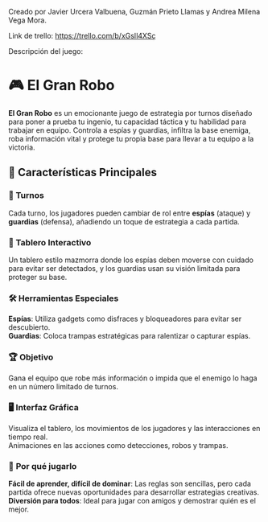 Creado por Javier Urcera Valbuena, Guzmán Prieto Llamas y Andrea Milena Vega Mora.

Link de trello: https://trello.com/b/xGsIl4XSç

Descripción del juego:
# 🎮 **El Gran Robo**  

**El Gran Robo** es un emocionante juego de estrategia por turnos diseñado para poner a prueba tu ingenio, tu capacidad táctica y tu habilidad para trabajar en equipo. Controla a espías y guardias, infiltra la base enemiga, roba información vital y protege tu propia base para llevar a tu equipo a la victoria.  

## 🌟 **Características Principales**  

### 🔄 Turnos 
 Cada turno, los jugadores pueden cambiar de rol entre **espías** (ataque) y **guardias** (defensa), añadiendo un toque de estrategia a cada partida.  

### 🎲 Tablero Interactivo  
Un tablero estilo mazmorra donde los espías deben moverse con cuidado para evitar ser detectados, y los guardias usan su visión limitada para proteger su base.  

### 🛠️ Herramientas Especiales  
 **Espías**: Utiliza gadgets como disfraces y bloqueadores para evitar ser descubierto.  
 **Guardias**: Coloca trampas estratégicas para ralentizar o capturar espías.  

### 🏆 Objetivo  
 Gana el equipo que robe más información o impida que el enemigo lo haga en un número limitado de turnos.  

### 🖥️ **Interfaz Gráfica**  
 Visualiza el tablero, los movimientos de los jugadores y las interacciones en tiempo real.  
 Animaciones en las acciones como detecciones, robos y trampas.  
 
### 🚀 **Por qué jugarlo**  
 **Fácil de aprender, difícil de dominar**: Las reglas son sencillas, pero cada partida ofrece nuevas oportunidades para desarrollar estrategias creativas.  
 **Diversión para todos**: Ideal para jugar con amigos y demostrar quién es el mejor.  


